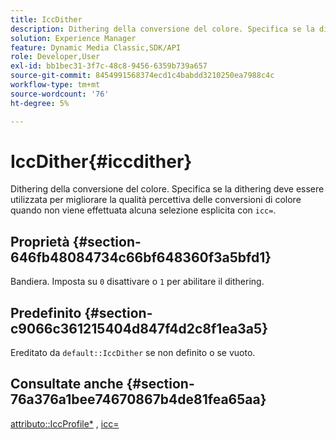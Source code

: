 ```yaml
---
title: IccDither
description: Dithering della conversione del colore. Specifica se la dithering deve essere utilizzata per migliorare la qualità percettiva delle conversioni di colore quando non viene effettuata alcuna selezione esplicita con icc=.
solution: Experience Manager
feature: Dynamic Media Classic,SDK/API
role: Developer,User
exl-id: bb1bec31-3f7c-48c8-9456-6359b739a657
source-git-commit: 8454991568374ecd1c4babdd3210250ea7988c4c
workflow-type: tm+mt
source-wordcount: '76'
ht-degree: 5%

---
```


# IccDither{#iccdither}

Dithering della conversione del colore. Specifica se la dithering deve essere utilizzata per migliorare la qualità percettiva delle conversioni di colore quando non viene effettuata alcuna selezione esplicita con `icc=`.

## Proprietà {#section-646fb48084734c66bf648360f3a5bfd1}

Bandiera. Imposta su `0` disattivare o `1` per abilitare il dithering.

## Predefinito {#section-c9066c361215404d847f4d2c8f1ea3a5}

Ereditato da `default::IccDither` se non definito o se vuoto.

## Consultate anche {#section-76a376a1bee74670867b4de81fea65aa}

[attributo::IccProfile*](../../../../../ir-api/material-cat/image-rendering-api-ref/c-ir-material-catalog/c-ir-attributes-reference/r-ir-iccprofilecmyk.md#reference-55aead2d924847ffbd1be4c46add7127) , [icc=](../../../../../ir-api/http-protocol/image-rendering-api-ref/c-ir-http-protocol-ref/c-ir-http-protocol-command-reference/r-ir-icc.md#reference-86a2fff3cef24982ad2063d977a16e06)
